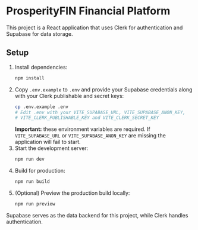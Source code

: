 # ProsperityFIN Financial Platform

This project is a React application that uses Clerk for authentication and Supabase for data storage.

## Setup

1. Install dependencies:
   ```bash
   npm install
   ```
2. Copy `.env.example` to `.env` and provide your Supabase credentials along with your Clerk publishable and secret keys:
   ```bash
   cp .env.example .env
   # Edit .env with your VITE_SUPABASE_URL, VITE_SUPABASE_ANON_KEY,
   # VITE_CLERK_PUBLISHABLE_KEY and VITE_CLERK_SECRET_KEY
   ```
   **Important:** these environment variables are required. If `VITE_SUPABASE_URL` or `VITE_SUPABASE_ANON_KEY` are missing the application will fail to start.
3. Start the development server:
   ```bash
   npm run dev
   ```
4. Build for production:
   ```bash
   npm run build
   ```
5. (Optional) Preview the production build locally:
   ```bash
   npm run preview
   ```

Supabase serves as the data backend for this project, while Clerk handles authentication.
